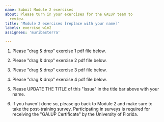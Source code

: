 ```yaml
---
name: Submit Module 2 exercises
about: Please turn in your exercises for the GALUP team to
  review.
title: 'Module 2 exercises [replace with your name]'
labels: exercise w1m2
assignees: 'muribasterra'

---
```


1. Please "drag & drop" exercise 1 pdf file below.

2. Please "drag & drop" exercise 2 pdf file below.

3. Please "drag & drop" exercise 3 pdf file below.

4. Please "drag & drop" exercise 4 pdf file below.

5. Please UPDATE THE TITLE of this "Issue" in the title bar above with your name.

6. If you haven't done so, please go back to Module 2 and make sure to take
   the post-training survey. Participating in surveys is required for receiving
   the "GALUP Certificate" by the University of Florida.
